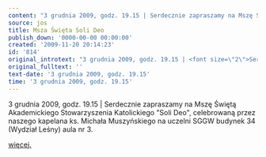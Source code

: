 ```yaml
---
content: "3 grudnia 2009, godz. 19.15 | Serdecznie zapraszamy na Mszę Świętą Akademickiego Stowarzyszenia Katolickiego \"Soli Deo\", celebrowaną przez naszego kapelana ks. Michała Muszyńskiego na uczelni SGGW budynek 34 (Wydział Leśny) aula nr 3.\n\r\n\n\r\n[więcej.](http://www.solideo.pl/sd/index.php?ms1=projekty&gr_id=10&lang=pl)\n\r\n\n\r\n\n\r\n\n\r\n\n\r\n\n\r\n\n\r\n\n\r\n\n\r\n\n\r\n\n\r\n\n\r\n         \n\r\n         "
source: jos
title: Msza Święta Soli Deo
publish_down: '0000-00-00 00:00:00'
created: '2009-11-20 20:14:23'
id: '814'
original_introtext: "3 grudnia 2009, godz. 19.15 | <font size=\"2\">Serdecznie zapraszamy na Mszę Świętą Akademickiego Stowarzyszenia Katolickiego \"Soli Deo\", celebrowaną przez naszego kapelana ks. Michała Muszyńskiego na <span style=\"font-weight: bold;\">uczelni </span></font><font size=\"2\"><span style=\"font-weight: bold;\">SGGW budynek 34 (Wydział Leśny) aula nr 3</span></font><font size=\"2\">.<br>\r\n<br>\r\n<a style=\"font-weight: bold;\" href=\"http://www.solideo.pl/sd/index.php?ms1=projekty&amp;gr_id=10&amp;lang=pl\">więcej.</a></font><br>\r\n<br>\r\n<br>\r\n<br>\r\n<br>\r\n<br>\r\n<br>\r\n<br>\r\n<br>\r\n<br>\r\n<br>\r\n<br>\r\n         <br>\r\n         "
original_fulltext: ''
text-date: '3 grudnia 2009, godz. 19.15'
time: '3 grudnia 2009, godz. 19.15'
---
```

3 grudnia 2009, godz. 19.15 | Serdecznie zapraszamy na Mszę Świętą Akademickiego Stowarzyszenia Katolickiego "Soli Deo", celebrowaną przez naszego kapelana ks. Michała Muszyńskiego na uczelni SGGW budynek 34 (Wydział Leśny) aula nr 3.



[więcej.](http://www.solideo.pl/sd/index.php?ms1=projekty&gr_id=10&lang=pl)























         

         

<!--{{json:{"created_date":"2009-11-20 20:14:23","publish_down":"0000-00-00 00:00:00","id":"814"}}}-->